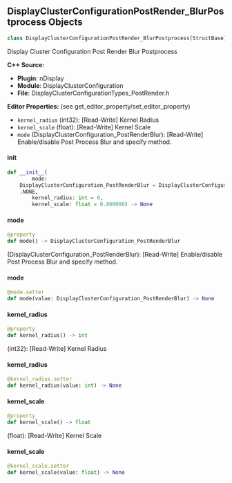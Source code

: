 ## DisplayClusterConfigurationPostRender_BlurPostprocess Objects

```python
class DisplayClusterConfigurationPostRender_BlurPostprocess(StructBase)
```

Display Cluster Configuration Post Render Blur Postprocess

**C++ Source:**

- **Plugin**: nDisplay
- **Module**: DisplayClusterConfiguration
- **File**: DisplayClusterConfigurationTypes_PostRender.h

**Editor Properties:** (see get_editor_property/set_editor_property)

- ``kernel_radius`` (int32):  [Read-Write] Kernel Radius
- ``kernel_scale`` (float):  [Read-Write] Kernel Scale
- ``mode`` (DisplayClusterConfiguration_PostRenderBlur):  [Read-Write] Enable/disable Post Process Blur and specify method.

<a id="unreal.DisplayClusterConfigurationPostRender_BlurPostprocess.__init__"></a>

#### __init__

```python
def __init__(
        mode:
    DisplayClusterConfiguration_PostRenderBlur = DisplayClusterConfiguration_PostRenderBlur
    .NONE,
        kernel_radius: int = 0,
        kernel_scale: float = 0.000000) -> None
```

<a id="unreal.DisplayClusterConfigurationPostRender_BlurPostprocess.mode"></a>

#### mode

```python
@property
def mode() -> DisplayClusterConfiguration_PostRenderBlur
```

(DisplayClusterConfiguration_PostRenderBlur):  [Read-Write] Enable/disable Post Process Blur and specify method.

<a id="unreal.DisplayClusterConfigurationPostRender_BlurPostprocess.mode"></a>

#### mode

```python
@mode.setter
def mode(value: DisplayClusterConfiguration_PostRenderBlur) -> None
```

<a id="unreal.DisplayClusterConfigurationPostRender_BlurPostprocess.kernel_radius"></a>

#### kernel_radius

```python
@property
def kernel_radius() -> int
```

(int32):  [Read-Write] Kernel Radius

<a id="unreal.DisplayClusterConfigurationPostRender_BlurPostprocess.kernel_radius"></a>

#### kernel_radius

```python
@kernel_radius.setter
def kernel_radius(value: int) -> None
```

<a id="unreal.DisplayClusterConfigurationPostRender_BlurPostprocess.kernel_scale"></a>

#### kernel_scale

```python
@property
def kernel_scale() -> float
```

(float):  [Read-Write] Kernel Scale

<a id="unreal.DisplayClusterConfigurationPostRender_BlurPostprocess.kernel_scale"></a>

#### kernel_scale

```python
@kernel_scale.setter
def kernel_scale(value: float) -> None
```

<a id="unreal.DisplayClusterConfigurationPostRender_Override"></a>